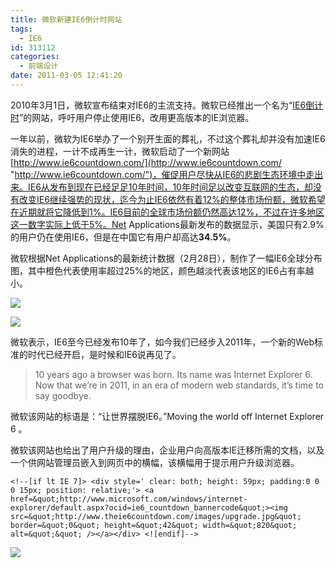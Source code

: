 ```yaml
---
title: 微软新建IE6倒计时网站
tags:
  - IE6
id: 313112
categories:
  - 前端设计
date: 2011-03-05 12:41:20
---
```


2010年3月1日，微软宣布结束对IE6的主流支持。微软已经推出一个名为“[IE6倒计时](http://www.ie6countdown.com/)”的网站，呼吁用户停止使用IE6，改用更高版本的IE浏览器。

一年以前，微软为IE6举办了一个别开生面的葬礼，不过这个葬礼却并没有加速IE6消失的进程，一计不成再生一计，微软启动了一个新网站[http://www.ie6countdown.com/](http://www.ie6countdown.com/ "http://www.ie6countdown.com/")，催促用户尽快从IE6的悲剧生态环境中走出来。IE6从发布到现在已经足足10年时间，10年时间足以改变互联网的生态，却没有改变IE6继续强势的现状，迄今为止IE6依然有着12%的整体市场份额，微软希望在近期就将它降低到1%。IE6目前的全球市场份额仍然高达12%，不过在许多地区这一数字实际上低于5%。Net Applications最新发布的数据显示，美国只有2.9%的用户仍在使用IE6，但是在中国它有用户却高达**34.5%**。

微软根据Net Applications的最新统计数据（2月28日），制作了一幅IE6全球分布图，其中橙色代表使用率超过25%的地区，颜色越淡代表该地区的IE6占有率越小。

![](http://love4026.files.wordpress.com/2011/03/ie6-usage-around-the-world.jpg)

![](http://love4026.files.wordpress.com/2011/03/ie6-usage-around-the-world-details.jpg)

微软表示，IE6至今已经发布10年了，如今我们已经步入2011年，一个新的Web标准的时代已经开启，是时候和IE6说再见了。
  > 10 years ago a browser was born. Its name was Internet Explorer 6\. Now that we’re in 2011, in an era of modern web standards, it’s time to say goodbye.  

微软该网站的标语是：“让世界摆脱IE6。”Moving the world off Internet Explorer 6 。

微软该网站也给出了用户升级的理由，企业用户向高版本IE迁移所需的文档，以及一个供网站管理员嵌入到网页中的横幅，该横幅用于提示用户升级浏览器。

    <!--[if lt IE 7]> <div style=' clear: both; height: 59px; padding:0 0 0 15px; position: relative;'> <a href=&quot;http://www.microsoft.com/windows/internet-explorer/default.aspx?ocid=ie6_countdown_bannercode&quot;><img src=&quot;http://www.theie6countdown.com/images/upgrade.jpg&quot; border=&quot;0&quot; height=&quot;42&quot; width=&quot;820&quot; alt=&quot;&quot; /></a></div> <![endif]--> 

![](http://www.ie6countdown.com/images/upgrade.jpg)